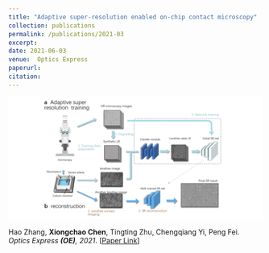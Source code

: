 ```yaml
---
title: "Adaptive super-resolution enabled on-chip contact microscopy"
collection: publications
permalink: /publications/2021-03
excerpt: 
date: 2021-06-03
venue:  Optics Express
paperurl:  
citation: 
---
```


<p align="center">
  <img width="700" src="../figures/2021-OE-Zhang.png">
</p>

<!-- ![](../figures/2021-OE-Zhang.png)   -->
Hao Zhang, **Xiongchao Chen**, Tingting Zhu, Chengqiang Yi, Peng Fei. *Optics Express **(OE)**, 2021*. [[Paper Link](https://opg.optica.org/OE/fulltext.cfm?uri=oe-29-20-31754)]

